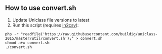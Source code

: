 ## How to use convert.sh

1. Update Uniclass file versions to latest
2. Run this script (requires [in2csv](http://csvkit.readthedocs.io/en/1.0.2/scripts/in2csv.html)):

```
php -r "readfile('https://raw.githubusercontent.com/buildig/uniclass-2015/master/util/convert.sh');" > convert.sh
chmod a+x convert.sh
./convert.sh
```
